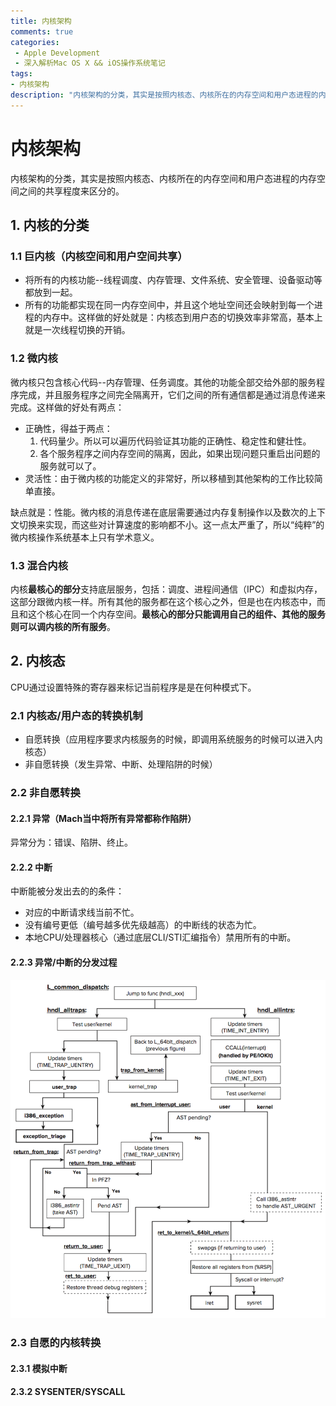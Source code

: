 ```yaml
---
title: 内核架构
comments: true
categories: 
 - Apple Development
 - 深入解析Mac OS X && iOS操作系统笔记
tags:
- 内核架构 
description: "内核架构的分类，其实是按照内核态、内核所在的内存空间和用户态进程的内存空间之间的共享程度来区分的..."
---
```


# 内核架构
内核架构的分类，其实是按照内核态、内核所在的内存空间和用户态进程的内存空间之间的共享程度来区分的。

## 1. 内核的分类
### 1.1 巨内核（内核空间和用户空间共享）
- 将所有的内核功能--线程调度、内存管理、文件系统、安全管理、设备驱动等都放到一起。
- 所有的功能都实现在同一内存空间中，并且这个地址空间还会映射到每一个进程的内存中。这样做的好处就是：内核态到用户态的切换效率非常高，基本上就是一次线程切换的开销。

### 1.2 微内核
微内核只包含核心代码--内存管理、任务调度。其他的功能全部交给外部的服务程序完成，并且服务程序之间完全隔离开，它们之间的所有通信都是通过消息传递来完成。这样做的好处有两点：

- 正确性，得益于两点：
	1. 代码量少。所以可以遍历代码验证其功能的正确性、稳定性和健壮性。
	2. 各个服务程序之间内存空间的隔离，因此，如果出现问题只重启出问题的服务就可以了。
- 灵活性：由于微内核的功能定义的非常好，所以移植到其他架构的工作比较简单直接。

缺点就是：性能。微内核的消息传递在底层需要通过内存复制操作以及数次的上下文切换来实现，而这些对计算速度的影响都不小。这一点太严重了，所以“纯粹”的微内核操作系统基本上只有学术意义。

### 1.3 混合内核
内核**最核心的部分**支持底层服务，包括：调度、进程间通信（IPC）和虚拟内存，这部分跟微内核一样。所有其他的服务都在这个核心之外，但是也在内核态中，而且和这个核心在同一个内存空间。**最核心的部分只能调用自己的组件、其他的服务则可以调内核的所有服务**。

## 2. 内核态
CPU通过设置特殊的寄存器来标记当前程序是是在何种模式下。

### 2.1 内核态/用户态的转换机制
- 自愿转换（应用程序要求内核服务的时候，即调用系统服务的时候可以进入内核态）
- 非自愿转换（发生异常、中断、处理陷阱的时候）

### 2.2 非自愿转换

#### 2.2.1 异常（Mach当中将所有异常都称作**陷阱**）
异常分为：错误、陷阱、终止。

#### 2.2.2 中断
中断能被分发出去的的条件：

- 对应的中断请求线当前不忙。
- 没有编号更低（编号越多优先级越高）的中断线的状态为忙。
- 本地CPU/处理器核心（通过底层CLI/STI汇编指令）禁用所有的中断。

#### 2.2.3 异常/中断的分发过程
![公共分发器][1]

### 2.3 自愿的内核转换

#### 2.3.1 模拟中断

#### 2.3.2 SYSENTER/SYSCALL

[1]: https://github.com/Easence/EADocuments/blob/master/Reading%20Notes/深入解析Mac%20OS%20X%20&%20iOS操作系统/Resources/Images/exception-interruption.png?raw=true

